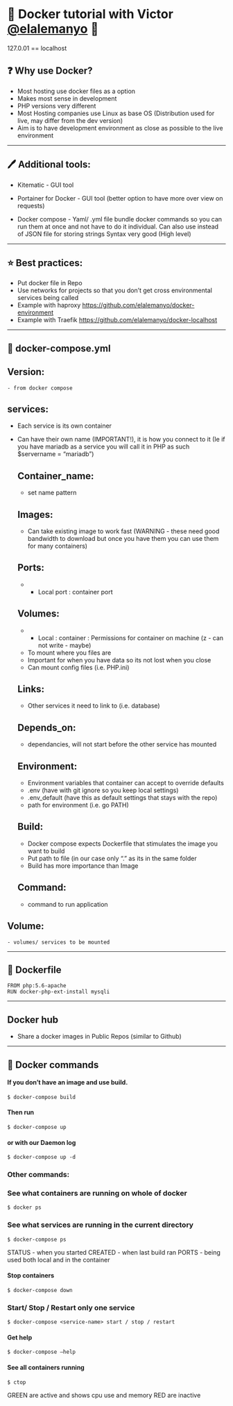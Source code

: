 # :whale: Docker tutorial with Victor [@elalemanyo](https://github.com/elalemanyo) :whale:

127.0.01 == localhost

## :question: Why use Docker?

- Most hosting use docker files as a option
- Makes most sense in development
- PHP versions very different
- Most Hosting companies use Linux as base OS (Distribution used for live, may differ from the dev version)
- Aim is to have development environment as close as possible to the live environment

***

## :pen: Additional tools:

- Kitematic - GUI tool
- Portainer for Docker - GUI tool (better option to have more over view on requests)

- Docker compose - 	Yaml/ .yml file bundle docker commands so you can run them at once and not have to do it individual.
				Can also use instead of JSON file for storing strings
				Syntax very good (High level)

***

## :star: Best practices:

- Put docker file in Repo
- Use networks for projects so that you don’t get cross environmental services being called
- Example with haproxy https://github.com/elalemanyo/docker-environment
- Example with Traefik https://github.com/elalemanyo/docker-localhost

***

## :memo: docker-compose.yml

  ## Version:
    - from docker compose

  ## services:

  - Each service is its own container
  - Can have their own name (IMPORTANT!), it is how you connect to it (Ie if you have mariadb as a service you will call it in PHP  as such $servername = “mariadb”)

    ## Container_name:

      - set name pattern

    ## Images:

      - Can take existing image to work fast (WARNING - these need good bandwidth to download but once you have them you can use them for many containers)

    ## Ports:

      - - Local port : container port

    ## Volumes:

      - - Local : container : Permissions for container on machine (z - can not write - maybe)
      - To mount where you files are
      - Important for when you have data so its not lost when you close
      - Can mount config files (i.e. PHP.ini)

    ## Links:

      - Other services it need to link to (i.e. database)

    ## Depends_on:

      - dependancies, will not start before the other service has mounted

    ## Environment:

      - Environment variables that container can accept to override defaults
      - .env (have with git ignore so you keep local settings)
      - .env_default (have this as default settings that stays with the repo)
      - path for environment (i.e. go PATH)

    ## Build:

      - Docker compose expects Dockerfile that stimulates the image you want to build
      - Put path to file (in our case only “.” as its in the same folder
      - Build has more importance than Image

    ## Command:

      - command to run application

  ## Volume:
    - volumes/ services to be mounted

***

## :memo: Dockerfile

  ```
  FROM php:5.6-apache
  RUN docker-php-ext-install mysqli
  ```

***

## Docker hub

- Share a docker images in Public Repos (similar to Github)

***

## :whale: Docker commands

#### If you don’t have an image and use build.

```
$ docker-compose build 
```

#### Then run

```
$ docker-compose up
```

#### or with our Daemon log

```
$ docker-compose up -d
```

### Other commands:

### See what containers are running on whole of docker

```
$ docker ps
```

### See what services are running in the current directory

```
$ docker-compose ps
```

STATUS - when you started
CREATED - when last build ran
PORTS - being used both local and in the container

#### Stop containers

```
$ docker-compose down
```

### Start/ Stop / Restart only one service
```
$ docker-compose <service-name> start / stop / restart
```

#### Get help

```
$ docker-compose —help
```

#### See all containers running

```
$ ctop 
```
GREEN are active and shows cpu use and memory
RED are inactive
